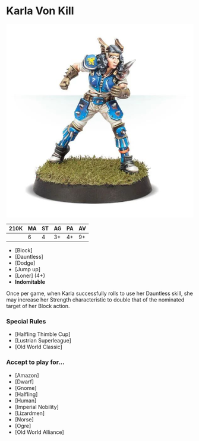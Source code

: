 # Karla Von Kill

![](../media/starplayers/KarlaVonKill01.jpg)

| 210K  | MA | ST | AG | PA | AV |
| --- | --- | --- | --- | --- | --- |
| | 6 | 4 | 3+ | 4+ | 9+ |

* [Block]
* [Dauntless]
* [Dodge]
* [Jump up]
* [Loner] (4+)
* **Indomitable**

Once per game, when Karla successfully rolls to use her Dauntless skill, she may increase her Strength characteristic to double that of the nominated target of her Block action.

### Special Rules

* [Halfling Thimble Cup]
* [Lustrian Superleague]
* [Old World Classic]

### Accept to play for...

* [Amazon]
* [Dwarf]
* [Gnome]
* [Halfling]
* [Human]
* [Imperial Nobility]
* [Lizardmen]
* [Norse]
* [Ogre]
* [Old World Alliance]
